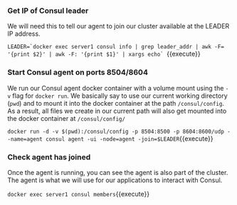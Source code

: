### Get IP of Consul leader
We will need this to tell our agent to join our cluster available at the LEADER IP address.

``LEADER=`docker exec server1 consul info | grep leader_addr | awk -F= '{print $2}' | awk -F: '{print $1}' | xargs echo` ``{{execute}}

### Start Consul agent on ports 8504/8604
We run our Consul agent docker container with a volume mount using the `-v` flag for `docker run`. We basically say to use our current working directory (`pwd`) and to mount it into the docker container at the path `/consul/config`. As a result, all files we create in our current path will also get mounted into the docker container at `/consul/config/`

`docker run -d -v $(pwd):/consul/config -p 8504:8500 -p 8604:8600/udp --name=agent consul agent -ui -node=agent -join=$LEADER`{{execute}}

### Check agent has joined
Once the agent is running, you can see the agent is also part of the cluster. The agent is what we will use for our applications to interact with Consul.

`docker exec server1 consul members`{{execute}}